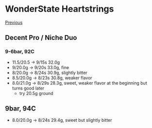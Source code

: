# WonderState Heartstrings

[Previous](../../Breville-Niche/2024-8/Wonderstate-Heartstrings.md)

## Decent Pro / Niche Duo

### 9-6bar, 92C

- 11.5/20.5 -> 9/15s 32.0g
- 9/20.0g -> 9/20s 33.0g, fine
- 8/20.0g -> 8/24s 30.9g, slightly bitter
- 8.5/20.0g -> 8/23s 30.8g, weaker flavor
- 8.0/21.0g -> 8/29s 28.3g, sweet, weaker flavor at the beginning but turns good later
  - try 20.5g ground

## 9bar, 94C

- 8.0/20.0g -> 8/24s 29.4g, sweet but slightly bitter

